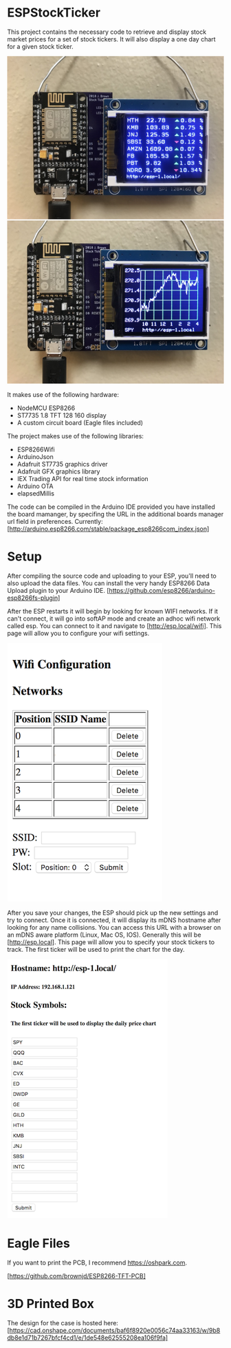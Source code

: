 # ESPStockTicker

This project contains the necessary code to retrieve and display stock market prices for a set of stock tickers. It will also display a one day chart for a given stock ticker. 

![tickerlisting](tickerlisting.jpg)
![tickerchart](tickerchart.jpg)

It makes use of the following hardware:

- NodeMCU ESP8266
- ST7735 1.8 TFT 128 160 display
- A custom circuit board (Eagle files included)

The project makes use of the following libraries:

- ESP8266Wifi
- ArduinoJson
- Adafruit ST7735 graphics driver
- Adafruit GFX graphics library
- IEX Trading API for real time stock information
- Arduino OTA
- elapsedMillis

The code can be compiled in the Arduino IDE provided you have installed the board mamanger, by specifing the URL in the additional boards manager url field in preferences. Currently: [http://arduino.esp8266.com/stable/package_esp8266com_index.json]

# Setup

After compiling the source code and uploading to your ESP, you'll need to also upload the data files. You can install the very handy ESP8266 Data Upload plugin to your Arduino IDE. [https://github.com/esp8266/arduino-esp8266fs-plugin]

After the ESP restarts it will begin by looking for known WIFI networks. If it can't connect, it will go into softAP mode and create an adhoc wifi network called esp. You can connect to it and navigate to [http://esp.local/wifi]. This page will allow you to configure your wifi settings.

![WifiScreenshot](wifiscreenshot.png)

After you save your changes, the ESP should pick up the new settings and try to connect. Once it is connected, it will display its mDNS hostname after looking for any name collisions. You can access this URL with a browser on an mDNS aware platform (Linux, Mac OS, IOS). Generally this will be [http://esp.local]. This page will allow you to specify your stock tickers to track. The first ticker will be used to print the chart for the day. 

![EnterStocksScreenShot](enterstocks.png)

# Eagle Files

If you want to print the PCB, I recommend https://oshpark.com. 

[https://github.com/brownjd/ESP8266-TFT-PCB]

# 3D Printed Box

The design for the case is hosted here: [https://cad.onshape.com/documents/baf6f8920e0056c74aa33163/w/9b8db8e1d71b7267bfcf4cd1/e/1de548e62555208ea106f9fa]

